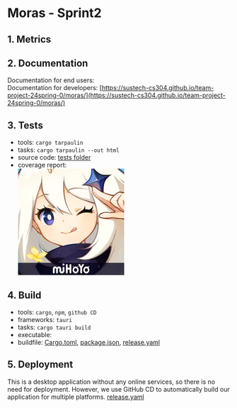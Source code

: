 # Moras - Sprint2

## 1. Metrics

## 2. Documentation
Documentation for end users: []()  
Documentation for developers: [https://sustech-cs304.github.io/team-project-24spring-0/moras/](https://sustech-cs304.github.io/team-project-24spring-0/moras/)  

## 3. Tests
- tools: `cargo tarpaulin`  
- tasks: `cargo tarpaulin --out html`  
- source code: [tests folder](../../src-tauri/src/tests)  
- coverage report:  
  ![coverage report](img/coverage.png)

## 4. Build
- tools: `cargo`, `npm`, `github CD`  
- frameworks: `tauri`  
- tasks: `cargo tauri build`  
- executable: []()  
- buildfile: [Cargo.toml](../../src-tauri/Cargo.toml), [package.json](../../src-ui/package.json), [release.yaml](../../.github/workflows/release.yml)  

## 5. Deployment
This is a desktop application without any online services, so there is no need for deployment. However, we use GitHub CD to automatically build our application for multiple platforms. [release.yaml](../../.github/workflows/release.yml)  